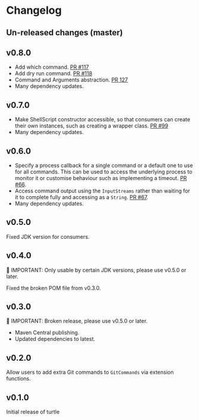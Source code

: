 # Changelog

## Un-released changes (master)

## v0.8.0

* Add which command. [PR #117](https://github.com/lordcodes/turtle/pull/117)
* Add dry run command. [PR #118](https://github.com/lordcodes/turtle/pull/118)
* Command and Arguments abstraction. [PR 127](https://github.com/lordcodes/turtle/pull/127)
* Many dependency updates.

## v0.7.0

* Make ShellScript constructor accessible, so that consumers can create their own instances, such as creating a wrapper class. [PR #99](https://github.com/lordcodes/turtle/pull/99)
* Many dependency updates.

## v0.6.0

* Specify a process callback for a single command or a default one to use for all commands. This can be used to access the underlying process to monitor it or customise behaviour such as implementing a timeout. [PR #66](https://github.com/lordcodes/turtle/pull/66).
* Access command output using the `InputStreams` rather than waiting for it to complete fully and accessing as a `String`. [PR #67](https://github.com/lordcodes/turtle/pull/67).
* Many dependency updates.

## v0.5.0

Fixed JDK version for consumers.

## v0.4.0

:rotating_light: IMPORTANT: Only usable by certain JDK versions, please use v0.5.0 or later.

Fixed the broken POM file from v0.3.0.

## v0.3.0

:rotating_light: IMPORTANT: Broken release, please use v0.5.0 or later.

* Maven Central publishing.
* Updated dependencies to latest.

## v0.2.0

Allow users to add extra Git commands to `GitCommands` via extension functions.

## v0.1.0

Initial release of turtle
